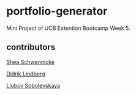 # portfolio-generator
Mini Project of UCB Extention Bootcamp 
Week 5. 

## contributors 
[Shea Schwennicke](https://github.com/sheaschwenn)

[Didrik Lindberg](https://github.com/DidrikLindberg)

[Liubov Sobolevskaya](https://github.com/LiubovSobolevskaya)